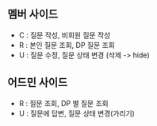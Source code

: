 ## 멤버 사이드
- C : 질문 작성, 비회원 질문 작성
- R : 본인 질문 조회, DP 질문 조회
- U : 질문 수정, 질문 상태 변경 (삭제 ->  hide)

## 어드민 사이드
- R : 질문 조회, DP 별 질문 조회
- U : 질문에 답변, 질문 상태 변경(가리기)